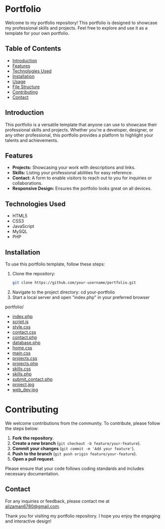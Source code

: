 # Portfolio

Welcome to my portfolio repository! This portfolio is designed to showcase my professional skills and projects. Feel free to explore and use it as a template for your own portfolio.

## Table of Contents

- [Introduction](#introduction)
- [Features](#features)
- [Technologies Used](#technologies-used)
- [Installation](#installation)
- [Usage](#usage)
- [File Structure](#file-structure)
- [Contributing](#contributing)
- [Contact](#contact)

## Introduction

This portfolio is a versatile template that anyone can use to showcase their professional skills and projects. Whether you're a developer, designer, or any other professional, this portfolio provides a platform to highlight your talents and achievements.

## Features

- **Projects:** Showcasing your work with descriptions and links.
- **Skills:** Listing your professional abilities for easy reference.
- **Contact:** A form to enable visitors to reach out to you for inquiries or collaborations.
- **Responsive Design:** Ensures the portfolio looks great on all devices.

## Technologies Used

- HTML5
- CSS3
- JavaScript
- MySQL
- PHP

## Installation

To use this portfolio template, follow these steps:

1. Clone the repository:
   ```bash
   git clone https://github.com/your-username/portfolio.git
2. Navigate to the project directory:
  cd your-portfolio
3. Start a local server and open "index.php" in your preferred browser

portfolio/
- [index.php](index.php)
- [script.js](script.js)
- [style.css](style.css)
- [contact.css](contact.css)
- [contact.php](contact.php)
- [database.php](database.php)
- [home.css](home.css)
- [main.css](main.css)
- [projects.css](projects.css)
- [projects.php](projects.php)
- [skills.css](skills.css)
- [skills.php](skills.php)
- [submit_contact.php](submit_contact.php)
- [project.jpg](project.jpg)
- [web_dev.jpg](web_dev.jpg)

# Contributing

We welcome contributions from the community. To contribute, please follow the steps below:

1. **Fork the repository**.
2. **Create a new branch** (`git checkout -b feature/your-feature`).
3. **Commit your changes** (`git commit -m 'Add your feature'`).
4. **Push to the branch** (`git push origin feature/your-feature`).
5. **Open a pull request**.

Please ensure that your code follows coding standards and includes necessary documentation.

## Contact

For any inquiries or feedback, please contact me at [alizaman6780@gmail.com](mailto:alizaman6780@gmail.com).

Thank you for visiting my portfolio repository. I hope you enjoy the engaging and interactive design!

